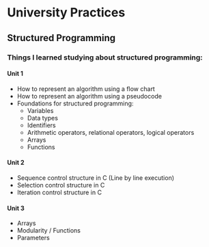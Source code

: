 # University Practices

## Structured Programming

### Things I learned studying about structured programming:

#### Unit 1

* How to represent an algorithm using a flow chart
* How to represent an algorithm using a pseudocode
* Foundations for structured programming:
  * Variables
  * Data types
  * Identifiers
  * Arithmetic operators, relational operators, logical operators
  * Arrays
  * Functions

#### Unit 2

* Sequence control structure in C (Line by line execution)
* Selection control structure in C
* Iteration control structure in C

#### Unit 3
* Arrays
* Modularity / Functions
* Parameters
